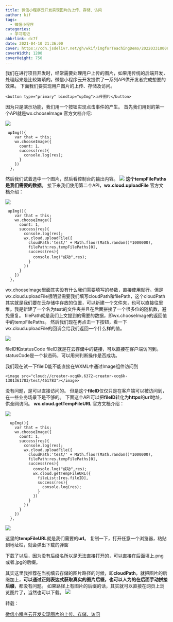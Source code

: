 ```yaml
---
title: 微信小程序云开发实现图片的上传、存储、访问
author: kif
tags:
  - 微信小程序
categories:
  - 学习笔记
abbrlink: dc7f
date: 2021-04-10 21:36:00
cover: https://cdn.jsdelivr.net/gh/wkif/imgforTeachingDemo/202203310008758.jpg
coverWidth: 1200
coverHeight: 750
---
```


我们在进行项目开发时，经常需要处理用户上传的图片，如果用传统的后端开发，处理起来是比较繁琐的。微信小程序云开发提供了一系列API供开发者完成想要的效果。
下面我们要实现用户图片的上传、存储及访问。

```
<button type="primary" bindtap="upImg">上传图片</button>
```


因为只是演示功能，我们用一个按钮实现点击事件的产生。
首先我们用到的第一个API就是wx.chooseImage
官方文档介绍:

![](https://cdn.jsdelivr.net/gh/wkif/ImageHosting/video/20210410213807.png)



```
 upImg(){
    var that = this;
    wx.chooseImage({
      count: 1,
      success(res){
        console.log(res);
      }
    })
  },
```

然后我们试着选中一个图片，然后看控制台的输出内容。
![](https://cdn.jsdelivr.net/gh/wkif/ImageHosting/video/20210410213841.png)
**这个tempFilePaths是我们需要的数据。**
接下来我们使用第二个API，**wx.cloud.uploadFile**
官方文档介绍：

![](https://cdn.jsdelivr.net/gh/wkif/ImageHosting/video/20210410213855.png)

```
 upImg(){
    var that = this;
    wx.chooseImage({
      count: 1,
      success(res){
        console.log(res);
        wx.cloud.uploadFile({
          cloudPath:'test/' + Math.floor(Math.random()*1000000),
          filePath:res.tempFilePaths[0],
          success(res){
            console.log("成功",res);
          }
        })
      }
    })
  },
```

wx.chooseImage里面其实没有什么我们需要填写的参数，直接使用就行。但是wx.cloud.uploadFile很明显需要我们填写cloudPath和filePath，这个cloudPath其实就是我们要在云存储中存放的位置，可以新建一个文件夹，也可以直接往里堆。我是新建了一个名为test的文件夹并且在后面拼接了一个很多位的随机数，避免重复。
filePath就是我们上文提到的需要的数据，即wx.chooseImage的返回值中的tempFilePaths。
然后我们现在再点击一下按钮，看一下wx.cloud.uploadFile的回调会给我们返回一个什么样的值。

![](https://cdn.jsdelivr.net/gh/wkif/ImageHosting/video/20210410213953.png)

fileID和statusCode
fileID就是在云存储中的链接，可以直接在客户端访问到。
statusCode是一个状态码，可以用来判断操作是否成功。

我们现在试一下fileID能不能直接在WXML中通过Image组件访问到

```
<image src="cloud://creator-xcq6k.6372-creator-xcq6k-1301361703/test/461783"></image>
```



没有问题，是可以直接访问的。
但是这个**fileID**仅仅只是在客户端可以被访问到，在一些业务场景下是不够的。
下面这个API可以把**fileID**转化为**https**的**url**地址，供全网访问。
**wx.cloud.getTempFileURL**
官方文档介绍：

![](https://cdn.jsdelivr.net/gh/wkif/ImageHosting/video/20210410214020.png)

```
  upImg(){
    var that = this;
    wx.chooseImage({
      count: 1,
      success(res){
        console.log(res);
        wx.cloud.uploadFile({
          cloudPath:'test/' + Math.floor(Math.random()*1000000),
          filePath:res.tempFilePaths[0],
          success(res){
            console.log("成功",res);
            wx.cloud.getTempFileURL({
              fileList:[res.fileID],
              success(res){
                console.log(res);
              }
            })
          }
        })
      }
    })
  },
```

![](https://cdn.jsdelivr.net/gh/wkif/ImageHosting/video/20210410214044.png)

这里的**tempFileURL**就是我们需要的**url**。
复制一下，打开任意一个浏览器，粘贴到地址栏，就会弹出下载的弹窗

下载了以后，因为没有后缀名所以是无法直接打开的，可以直接在后面填上.png或者.jpg的后缀。

其实这里我推荐在当初填云存储的图片路径的时候，即**cloudPath**，就把图片的后缀加上，**可以通过正则表达式获取真实的图片后缀，也可以人为的在后面手动拼接后缀**，都没有问题。
如果路径上有图片的后缀的话，其实就可以直接在网页上浏览图片了，当然也可以下载。
![](https://cdn.jsdelivr.net/gh/wkif/ImageHosting/video/20210410214113.png)



转载：

[微信小程序云开发实现图片的上传、存储、访问](https://blog.csdn.net/m0_46171043/article/details/109653738)